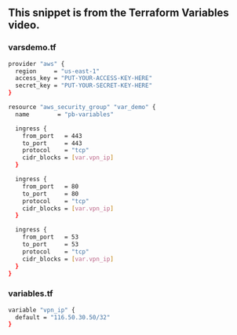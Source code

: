 ## This snippet is from the Terraform Variables video.

### varsdemo.tf
```sh
provider "aws" {
  region     = "us-east-1"
  access_key = "PUT-YOUR-ACCESS-KEY-HERE"
  secret_key = "PUT-YOUR-SECRET-KEY-HERE"
}

resource "aws_security_group" "var_demo" {
  name        = "pb-variables"

  ingress {
    from_port   = 443
    to_port     = 443
    protocol    = "tcp"
    cidr_blocks = [var.vpn_ip]
  }

  ingress {
    from_port   = 80
    to_port     = 80
    protocol    = "tcp"
    cidr_blocks = [var.vpn_ip]
  }

  ingress {
    from_port   = 53
    to_port     = 53
    protocol    = "tcp"
    cidr_blocks = [var.vpn_ip]
  }
}
```
### variables.tf 

```sh
variable "vpn_ip" {
  default = "116.50.30.50/32"
}
```
